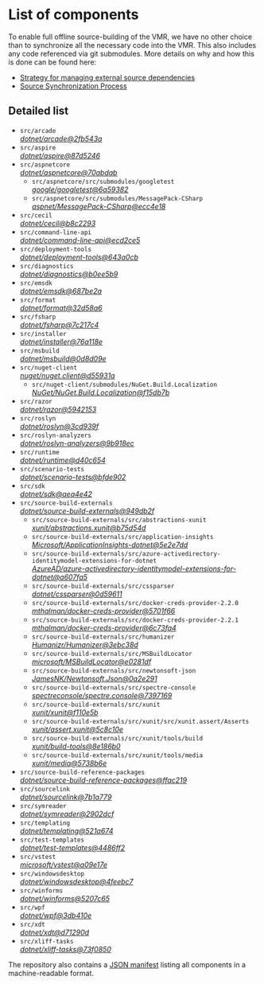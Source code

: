 ﻿# List of components

To enable full offline source-building of the VMR, we have no other choice than to synchronize all the necessary code into the VMR. This also includes any code referenced via git submodules. More details on why and how this is done can be found here:
- [Strategy for managing external source dependencies](src/arcade/Documentation/UnifiedBuild/VMR-Strategy-For-External-Source.md)
- [Source Synchronization Process](src/arcade/Documentation/UnifiedBuild/VMR-Design-And-Operation.md#source-synchronization-process)

## Detailed list

<!-- component list beginning -->
- `src/arcade`  
*[dotnet/arcade@2fb543a](https://github.com/dotnet/arcade/tree/2fb543a45580400a559b5ae41c96a815ea14dac5)*
- `src/aspire`  
*[dotnet/aspire@87d5246](https://github.com/dotnet/aspire/tree/87d5246ddfc1fb9b07fcdf7b4b42830f67427ab9)*
- `src/aspnetcore`  
*[dotnet/aspnetcore@70abdab](https://github.com/dotnet/aspnetcore/tree/70abdab0a5969fd7746479c1fae4697bce2dbc92)*
    - `src/aspnetcore/src/submodules/googletest`  
    *[google/googletest@6a59382](https://github.com/google/googletest/tree/6a5938233b6519ba99ddb7c7314d45d3fa877969)*
    - `src/aspnetcore/src/submodules/MessagePack-CSharp`  
    *[aspnet/MessagePack-CSharp@ecc4e18](https://github.com/aspnet/MessagePack-CSharp/tree/ecc4e18ad7a0c7db51cd7e3d2997a291ed01444d)*
- `src/cecil`  
*[dotnet/cecil@b8c2293](https://github.com/dotnet/cecil/tree/b8c2293cd1cbd9d0fe6f32d7b5befbd526b5a175)*
- `src/command-line-api`  
*[dotnet/command-line-api@ecd2ce5](https://github.com/dotnet/command-line-api/tree/ecd2ce5eafbba3008a7d4f5d04b025d30928c812)*
- `src/deployment-tools`  
*[dotnet/deployment-tools@643a0cb](https://github.com/dotnet/deployment-tools/tree/643a0cb2966b097763158082a138189e22205d3b)*
- `src/diagnostics`  
*[dotnet/diagnostics@b0ee5b9](https://github.com/dotnet/diagnostics/tree/b0ee5b9a01e571161bf772aa659440a986bbe532)*
- `src/emsdk`  
*[dotnet/emsdk@687be2a](https://github.com/dotnet/emsdk/tree/687be2a32a302aaade82380c0eaafa5af85fb4da)*
- `src/format`  
*[dotnet/format@32d58a6](https://github.com/dotnet/format/tree/32d58a6d830fc36999912707947f23b57966f103)*
- `src/fsharp`  
*[dotnet/fsharp@7c217c4](https://github.com/dotnet/fsharp/tree/7c217c487c6e2b7d824f3d40666b3cbad412cad4)*
- `src/installer`  
*[dotnet/installer@76a118e](https://github.com/dotnet/installer/tree/76a118ebad4e7bc2a265a172c83ccf487803525b)*
- `src/msbuild`  
*[dotnet/msbuild@0d8d09e](https://github.com/dotnet/msbuild/tree/0d8d09e5c582526daeb4af0b52956c3290e424d1)*
- `src/nuget-client`  
*[nuget/nuget.client@d55931a](https://github.com/nuget/nuget.client/tree/d55931a69dcda3dcb87ba46a09fe268e0febc223)*
    - `src/nuget-client/submodules/NuGet.Build.Localization`  
    *[NuGet/NuGet.Build.Localization@f15db7b](https://github.com/NuGet/NuGet.Build.Localization/tree/f15db7b7c6f5affbea268632ef8333d2687c8031)*
- `src/razor`  
*[dotnet/razor@5942153](https://github.com/dotnet/razor/tree/59421532418d132935fd48a4d363bd8cecd4e34a)*
- `src/roslyn`  
*[dotnet/roslyn@3cd939f](https://github.com/dotnet/roslyn/tree/3cd939f76803da435c20b082a5cfcc844386fcfb)*
- `src/roslyn-analyzers`  
*[dotnet/roslyn-analyzers@9b918ec](https://github.com/dotnet/roslyn-analyzers/tree/9b918ec314040fb7f547f0458347440105e099e3)*
- `src/runtime`  
*[dotnet/runtime@d40c654](https://github.com/dotnet/runtime/tree/d40c654c274fe4f4afe66328f0599130f3eb2ea6)*
- `src/scenario-tests`  
*[dotnet/scenario-tests@bfde902](https://github.com/dotnet/scenario-tests/tree/bfde902a10d7b672f4fc7e844198ede405dbb9c6)*
- `src/sdk`  
*[dotnet/sdk@aea4e42](https://github.com/dotnet/sdk/tree/aea4e42aff076545d4709fd6071dda62fe0ae332)*
- `src/source-build-externals`  
*[dotnet/source-build-externals@949db2f](https://github.com/dotnet/source-build-externals/tree/949db2fd23b687c0d545e954943feada8b361ed6)*
    - `src/source-build-externals/src/abstractions-xunit`  
    *[xunit/abstractions.xunit@b75d54d](https://github.com/xunit/abstractions.xunit/tree/b75d54d73b141709f805c2001b16f3dd4d71539d)*
    - `src/source-build-externals/src/application-insights`  
    *[Microsoft/ApplicationInsights-dotnet@5e2e7dd](https://github.com/Microsoft/ApplicationInsights-dotnet/tree/5e2e7ddda961ec0e16a75b1ae0a37f6a13c777f5)*
    - `src/source-build-externals/src/azure-activedirectory-identitymodel-extensions-for-dotnet`  
    *[AzureAD/azure-activedirectory-identitymodel-extensions-for-dotnet@a607fa5](https://github.com/AzureAD/azure-activedirectory-identitymodel-extensions-for-dotnet/tree/a607fa5e0005a6178cf1d2fed4fa0f8179cdb186)*
    - `src/source-build-externals/src/cssparser`  
    *[dotnet/cssparser@0d59611](https://github.com/dotnet/cssparser/tree/0d59611784841735a7778a67aa6e9d8d000c861f)*
    - `src/source-build-externals/src/docker-creds-provider-2.2.0`  
    *[mthalman/docker-creds-provider@5701f66](https://github.com/mthalman/docker-creds-provider/tree/5701f6667c1fbd805684857baaa860383bbdfed7)*
    - `src/source-build-externals/src/docker-creds-provider-2.2.1`  
    *[mthalman/docker-creds-provider@6c73fa4](https://github.com/mthalman/docker-creds-provider/tree/6c73fa4784795ae07f49305a057abf5c473d2adb)*
    - `src/source-build-externals/src/humanizer`  
    *[Humanizr/Humanizer@3ebc38d](https://github.com/Humanizr/Humanizer/tree/3ebc38de585fc641a04b0e78ed69468453b0f8a1)*
    - `src/source-build-externals/src/MSBuildLocator`  
    *[microsoft/MSBuildLocator@e0281df](https://github.com/microsoft/MSBuildLocator/tree/e0281df33274ac3c3e22acc9b07dcb4b31d57dc0)*
    - `src/source-build-externals/src/newtonsoft-json`  
    *[JamesNK/Newtonsoft.Json@0a2e291](https://github.com/JamesNK/Newtonsoft.Json/tree/0a2e291c0d9c0c7675d445703e51750363a549ef)*
    - `src/source-build-externals/src/spectre-console`  
    *[spectreconsole/spectre.console@7397169](https://github.com/spectreconsole/spectre.console/tree/7397169a2757dc3657598bdea4ac222c0f283425)*
    - `src/source-build-externals/src/xunit`  
    *[xunit/xunit@f110e5b](https://github.com/xunit/xunit/tree/f110e5bee5dfd4c08339587c9c3df9292fcb597c)*
    - `src/source-build-externals/src/xunit/src/xunit.assert/Asserts`  
    *[xunit/assert.xunit@5c8c10e](https://github.com/xunit/assert.xunit/tree/5c8c10e085eb42f39f2fe0b40c94bf56649eb0a4)*
    - `src/source-build-externals/src/xunit/tools/build`  
    *[xunit/build-tools@8e186b0](https://github.com/xunit/build-tools/tree/8e186b0f8e398796e75453f3f18952b06d29fdfd)*
    - `src/source-build-externals/src/xunit/tools/media`  
    *[xunit/media@5738b6e](https://github.com/xunit/media/tree/5738b6e86f08e0389c4392b939c20e3eca2d9822)*
- `src/source-build-reference-packages`  
*[dotnet/source-build-reference-packages@ffac219](https://github.com/dotnet/source-build-reference-packages/tree/ffac2194c39660f03761ba81bdd6026202942184)*
- `src/sourcelink`  
*[dotnet/sourcelink@7b1a779](https://github.com/dotnet/sourcelink/tree/7b1a779fc3533784ee533515f5c4421d6f2baea6)*
- `src/symreader`  
*[dotnet/symreader@2902dcf](https://github.com/dotnet/symreader/tree/2902dcf06494391dc65552fd0743b7d426c550fb)*
- `src/templating`  
*[dotnet/templating@521a674](https://github.com/dotnet/templating/tree/521a6740eb526eecb03b93683784ab8afb788216)*
- `src/test-templates`  
*[dotnet/test-templates@4486ff2](https://github.com/dotnet/test-templates/tree/4486ff28949aa10726517ddf7ecabedc2a7e1ceb)*
- `src/vstest`  
*[microsoft/vstest@a09e17e](https://github.com/microsoft/vstest/tree/a09e17e9efd7f85abab5a83d627d15aef5b6a954)*
- `src/windowsdesktop`  
*[dotnet/windowsdesktop@4feebc7](https://github.com/dotnet/windowsdesktop/tree/4feebc7df48f42a8cb8f2c0ad620ffce61e86a8e)*
- `src/winforms`  
*[dotnet/winforms@5207c65](https://github.com/dotnet/winforms/tree/5207c6554bb20236bd91c6083c3e1ee3c76c9402)*
- `src/wpf`  
*[dotnet/wpf@3db410e](https://github.com/dotnet/wpf/tree/3db410e6645fd9a13e9b1c13f36ab32087b5b970)*
- `src/xdt`  
*[dotnet/xdt@d71290d](https://github.com/dotnet/xdt/tree/d71290db981c297b17054b64b2bc7c707a547545)*
- `src/xliff-tasks`  
*[dotnet/xliff-tasks@73f0850](https://github.com/dotnet/xliff-tasks/tree/73f0850939d96131c28cf6ea6ee5aacb4da0083a)*
<!-- component list end -->

The repository also contains a [JSON manifest](https://github.com/dotnet/dotnet/blob/main/src/source-manifest.json) listing all components in a machine-readable format.
